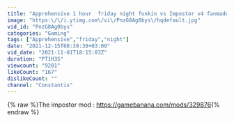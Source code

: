 ```yaml
---
title: "Apprehensive 1 hour  friday night funkin vs Impostor v4 fanmade"
image: "https:\/\/i.ytimg.com\/vi\/PnzG8Ag0bys\/hqdefault.jpg"
vid_id: "PnzG8Ag0bys"
categories: "Gaming"
tags: ["Apprehensive","friday","night"]
date: "2021-12-15T08:39:30+03:00"
vid_date: "2021-11-01T18:15:03Z"
duration: "PT1H3S"
viewcount: "9201"
likeCount: "167"
dislikeCount: ""
channel: "Сonstantis"
---
```

{% raw %}The impostor mod : <a rel="nofollow" target="blank" href="https://gamebanana.com/mods/329876">https://gamebanana.com/mods/329876</a>{% endraw %}
